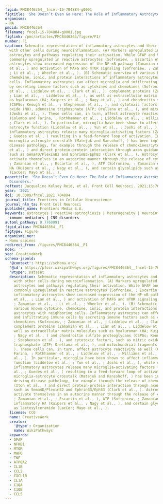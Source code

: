 ```yaml
---
figid: PMC8446364__fncel-15-704884-g0001
figtitle: 'She Doesn’t Even Go Here: The Role of Inflammatory Astrocytes in CNS Disorders'
organisms:
- NA
pmcid: PMC8446364
filename: fncel-15-704884-g0001.jpg
figlink: /pmc/articles/PMC8446364/figure/F1/
number: F1
caption: Schematic representation of inflammatory astrocytes and their interactions
  with other cells during neuroinflammation. (A) Markers upregulated in inflammatory
  astrocytes and pathways regulating their activation. While GFAP and Vimentin are
  commonly upregulated in reactive astrocytes (Sofroniew, ; Escartin et al., ), inflammatory
  astrocytes show increased expression of the NF-κB pathway (Zamanian et al., ; Lian
  et al., ) and activation of MAFG and mTOR signaling (Sofroniew, ; Zamanian et al.,
  ; Li et al., ; Wheeler et al., ). (B) Schematic overview of various known cytokine,
  chemokine, ionic, and protein interactions of inflammatory astrocytes with neighboring
  cells. Inflammatory astrocytes can affect microglia and infiltrating immune cells
  by secreting immune factors such as cytokines and chemokines (Sofroniew, ; Zamanian
  et al., ; Liddelow et al., ; Clark et al., ), complement proteins (Zamanian et al.,
  ; Lian et al., ; Liddelow et al., ), as well as extracellular matrix molecules such
  as hyaluronan (HA; Kuipers et al., ; Nagy et al., ) and chondroitin sulfate proteoglycans
  (CSPGs; Keough et al., ; Stephenson et al., ), and cytotoxic factors, such as nitric
  oxide (NO), adenosine triphosphate (ATP; Orellana et al., ), and mitochondrial fragments
  (Joshi et al., ). These cells can, in turn, affect astrocyte reactivity as well
  (Colombo and Farina, ; Rothhammer et al., ; Liddelow et al., ; Williams et al.,
  ; Clark et al., ). In particular, microglia have been shown to affect inflammatory
  astrocyte function (Liddelow et al., ; Yun et al., ; Joshi et al., ), while concurrently
  inflammatory astrocytes release many microglia-activating factors (Zamanian et al.,
  ; Guedes et al., ) resulting in a feed-forward loop of activation. In addition,
  microglia-astrocyte crosstalk (Matejuk and Ransohoff, ) has been implicated in driving
  disease pathology, for example through the release of chemokines/cytokines (Itoh
  et al., ) and direct protein-protein interaction through axon guidance molecules,
  such as Sema4D/PlexinB2 and EphrinB3/EphB3 (Clark et al., ). Astrocytes can also
  activate themselves in an autocrine manner through the release of cytokines (Sofroniew,
  ; Zamanian et al., ; Escartin et al., ), ATP (Sofroniew, ; Zamanian et al., ), inflammatory
  HA (Kuipers et al., ; Nagy et al., ), and certain glycolipids such as lactosylceramide
  (LacCer; Mayo et al., ).
papertitle: 'She Doesn’t Even Go Here: The Role of Inflammatory Astrocytes in CNS
  Disorders.'
reftext: Jacqueline Kelsey Reid, et al. Front Cell Neurosci. 2021;15:704884.
year: '2021'
doi: 10.3389/fncel.2021.704884
journal_title: Frontiers in Cellular Neuroscience
journal_nlm_ta: Front Cell Neurosci
publisher_name: Frontiers Media S.A.
keywords: astrocytes | reactive astrogliosis | heterogeneity | neuroinflammation |
  immune mediators | CNS disorders
automl_pathway: 0.7760091
figid_alias: PMC8446364__F1
figtype: Figure
organisms_ner:
- Homo sapiens
redirect_from: /figures/PMC8446364__F1
ndex: ''
seo: CreativeWork
schema-jsonld:
  '@context': https://schema.org/
  '@id': https://pfocr.wikipathways.org/figures/PMC8446364__fncel-15-704884-g0001.html
  '@type': Dataset
  description: Schematic representation of inflammatory astrocytes and their interactions
    with other cells during neuroinflammation. (A) Markers upregulated in inflammatory
    astrocytes and pathways regulating their activation. While GFAP and Vimentin are
    commonly upregulated in reactive astrocytes (Sofroniew, ; Escartin et al., ),
    inflammatory astrocytes show increased expression of the NF-κB pathway (Zamanian
    et al., ; Lian et al., ) and activation of MAFG and mTOR signaling (Sofroniew,
    ; Zamanian et al., ; Li et al., ; Wheeler et al., ). (B) Schematic overview of
    various known cytokine, chemokine, ionic, and protein interactions of inflammatory
    astrocytes with neighboring cells. Inflammatory astrocytes can affect microglia
    and infiltrating immune cells by secreting immune factors such as cytokines and
    chemokines (Sofroniew, ; Zamanian et al., ; Liddelow et al., ; Clark et al., ),
    complement proteins (Zamanian et al., ; Lian et al., ; Liddelow et al., ), as
    well as extracellular matrix molecules such as hyaluronan (HA; Kuipers et al.,
    ; Nagy et al., ) and chondroitin sulfate proteoglycans (CSPGs; Keough et al.,
    ; Stephenson et al., ), and cytotoxic factors, such as nitric oxide (NO), adenosine
    triphosphate (ATP; Orellana et al., ), and mitochondrial fragments (Joshi et al.,
    ). These cells can, in turn, affect astrocyte reactivity as well (Colombo and
    Farina, ; Rothhammer et al., ; Liddelow et al., ; Williams et al., ; Clark et
    al., ). In particular, microglia have been shown to affect inflammatory astrocyte
    function (Liddelow et al., ; Yun et al., ; Joshi et al., ), while concurrently
    inflammatory astrocytes release many microglia-activating factors (Zamanian et
    al., ; Guedes et al., ) resulting in a feed-forward loop of activation. In addition,
    microglia-astrocyte crosstalk (Matejuk and Ransohoff, ) has been implicated in
    driving disease pathology, for example through the release of chemokines/cytokines
    (Itoh et al., ) and direct protein-protein interaction through axon guidance molecules,
    such as Sema4D/PlexinB2 and EphrinB3/EphB3 (Clark et al., ). Astrocytes can also
    activate themselves in an autocrine manner through the release of cytokines (Sofroniew,
    ; Zamanian et al., ; Escartin et al., ), ATP (Sofroniew, ; Zamanian et al., ),
    inflammatory HA (Kuipers et al., ; Nagy et al., ), and certain glycolipids such
    as lactosylceramide (LacCer; Mayo et al., ).
  license: CC0
  name: CreativeWork
  creator:
    '@type': Organization
    name: WikiPathways
  keywords:
  - GFAP
  - NFKB1
  - MTOR
  - MAFG
  - TNF
  - ATP8A2
  - IL1B
  - CCL2
  - CXCL10
  - IL1A
  - C1QA
  - C1QB
  - CCL5
---
```

